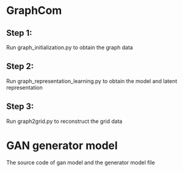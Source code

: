 # GraphCom

## Step 1:
Run graph_initialization.py to obtain the graph data

## Step 2:
Run graph_representation_learning.py to obtain the model and latent representation

## Step 3:
Run graph2grid.py to reconstruct the grid data 

# GAN generator model
The source code of gan model and the generator model file
